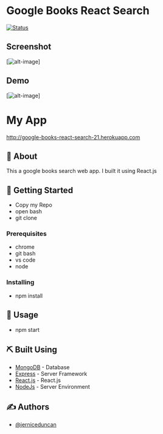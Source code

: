 # Google Books React Search

[![Status](https://img.shields.io/badge/status-active-success.svg)]()

## Screenshot 
[![alt-image](http://github.com/jerniceduncan/Google-Books-React-Search/blob/master/client/images/ReactGoogleBooksSearch.gif)]

## Demo
[![alt-image](http://github.com/jerniceduncan/Google-Books-React-Search/blob/master/client/images/ReactGoogleBooksSearch.gif)]

# **My App**
http://google-books-react-search-21.herokuapp.com



## 🧐 About 
This a google books search web app.
I built it using React.js


## 🏁 Getting Started
- Copy my Repo
- open bash 
- git clone <repo-name>
  

### Prerequisites
- chrome
- git bash
- vs code
- node

### Installing
- npm install


## 🎈 Usage

- npm start

## ⛏️ Built Using 

- [MongoDB](https://www.mongodb.com/) - Database
- [Express](https://expressjs.com/) - Server Framework
- [React.js](https://reactjs.org/) - React.js
- [NodeJs](https://nodejs.org/en/) - Server Environment

## ✍️ Authors 

- [@jerniceduncan](https://github.com/jerniceduncan) 
